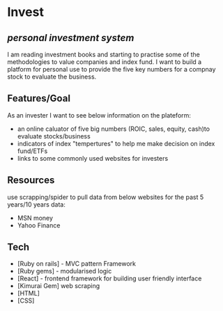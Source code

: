 # Invest
## _personal investment system_


I am reading investment books and starting to practise some of the methodologies to value companies and index fund. I want to build a platform for personal use to provide the five key numbers for a compnay stock to evaluate the business.

## Features/Goal
As an invester I want to see below information on the plateform:
- an online caluator of five big numbers (ROIC, sales, equity, cash)to evaluate stocks/business
- indicators of index "tempertures" to help me make decision on index fund/ETFs
- links to some commonly used websites for investers

## Resources
use scrapping/spider to pull data from below websites for the past 5 years/10 years data:
- MSN money
- Yahoo Finance

## Tech
- [Ruby on rails] - MVC pattern Framework
- [Ruby gems] - modularised logic
- [React] - frontend framework for building user friendly interface
- [Kimurai Gem] web scraping
- [HTML]
- [CSS]